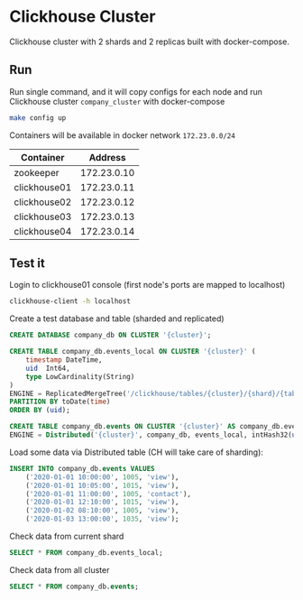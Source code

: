 # Clickhouse Cluster

Clickhouse cluster with 2 shards and 2 replicas built with docker-compose.

## Run

Run single command, and it will copy configs for each node and
run Clickhouse cluster `company_cluster` with docker-compose

```sh
make config up
```

Containers will be available in docker network `172.23.0.0/24`

| Container    | Address
| ------------ | -------
| zookeeper    | 172.23.0.10
| clickhouse01 | 172.23.0.11
| clickhouse02 | 172.23.0.12
| clickhouse03 | 172.23.0.13
| clickhouse04 | 172.23.0.14

## Test it

Login to clickhouse01 console (first node's ports are mapped to localhost)
```sh
clickhouse-client -h localhost
```

Create a test database and table (sharded and replicated)
```sql
CREATE DATABASE company_db ON CLUSTER '{cluster}';

CREATE TABLE company_db.events_local ON CLUSTER '{cluster}' (
    timestamp DateTime,
    uid  Int64,
    type LowCardinality(String)
)
ENGINE = ReplicatedMergeTree('/clickhouse/tables/{cluster}/{shard}/{table}', '{replica}')
PARTITION BY toDate(time)
ORDER BY (uid);

CREATE TABLE company_db.events ON CLUSTER '{cluster}' AS company_db.events_local
ENGINE = Distributed('{cluster}', company_db, events_local, intHash32(uid));
```

Load some data via Distributed table (CH will take care of sharding):
```sql
INSERT INTO company_db.events VALUES
    ('2020-01-01 10:00:00', 1005, 'view'),
    ('2020-01-01 10:05:00', 1015, 'view'),
    ('2020-01-01 11:00:00', 1005, 'contact'),
    ('2020-01-01 12:10:00', 1015, 'view'),
    ('2020-01-02 08:10:00', 1005, 'view'),
    ('2020-01-03 13:00:00', 1035, 'view');
```

Check data from current shard
```sql
SELECT * FROM company_db.events_local;
```

Check data from all cluster
```sql
SELECT * FROM company_db.events;
```
